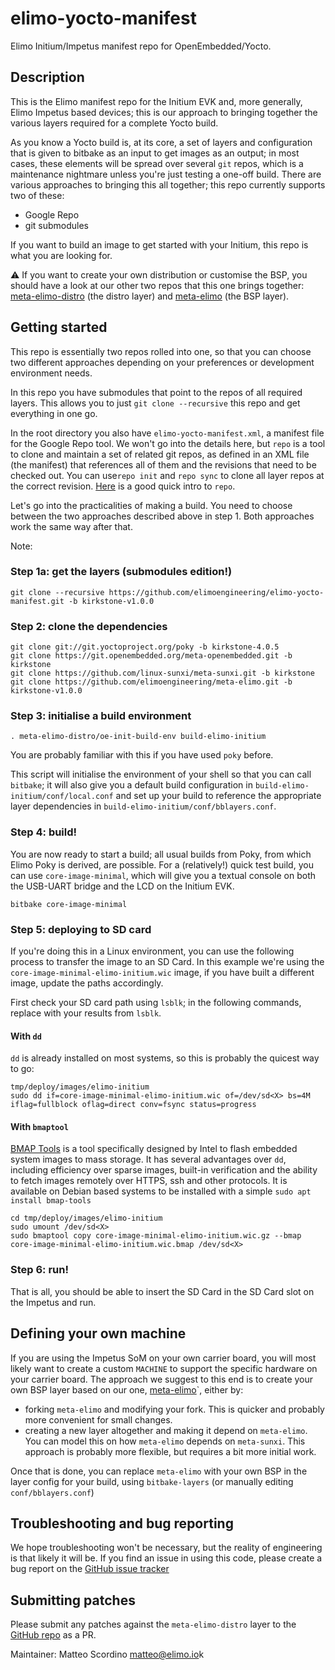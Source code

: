 # elimo-yocto-manifest

Elimo Initium/Impetus manifest repo for OpenEmbedded/Yocto.

## Description

This is the Elimo manifest repo for the Initium EVK and, more generally, Elimo Impetus based devices; this is our approach to bringing together the various layers required for a complete Yocto build.

As you know a Yocto build is, at its core, a set of layers and configuration that is given to bitbake as an input to get images as an output; in most cases, these elements will be spread over several `git` repos, which is a maintenance nightmare unless you're just testing a one-off build. There are various approaches to bringing this all together; this repo currently supports two of these:

- Google Repo
- git submodules

If you want to build an image to get started with your Initium, this repo is what you are looking for. 

:warning: If you want to create your own distribution or customise the BSP, you should have a look at our other two repos that this one brings together: [meta-elimo-distro](https://github.com/elimo-engineering/meta-elimo-distro) (the distro layer) and [meta-elimo](https://github.com/elimo-engineering/meta-elimo) (the BSP layer). 


## Getting started

This repo is essentially two repos rolled into one, so that you can choose two different approaches depending on your preferences or development environment needs.

In this repo you have submodules that point to the repos of all required layers. This allows you to just `git clone --recursive` this repo and get everything in one go.

In the root directory you also have `elimo-yocto-manifest.xml`, a manifest file for the Google Repo tool. We won't go into the details here, but `repo` is a tool to clone and maintain a set of related git repos, as defined in an XML file (the manifest) that references all of them and the revisions that need to be checked out. You can use`repo init` and `repo sync` to clone all layer repos at the correct revision. [Here](https://medium.com/@villebaillie25/revision-control-of-your-embedded-linux-system-34bf4d5c7979) is a good quick intro to `repo`.

Let's go into the practicalities of making a build. 
You need to choose between the two approaches described above in step 1. Both approaches work the same way after that.

Note: 

### Step 1a: get the layers (submodules edition!)

```shell
git clone --recursive https://github.com/elimoengineering/elimo-yocto-manifest.git -b kirkstone-v1.0.0
```

### Step 2: clone the dependencies

```shell
git clone git://git.yoctoproject.org/poky -b kirkstone-4.0.5
git clone https://git.openembedded.org/meta-openembedded.git -b kirkstone
git clone https://github.com/linux-sunxi/meta-sunxi.git -b kirkstone
git clone https://github.com/elimoengineering/meta-elimo.git -b kirkstone-v1.0.0
```

### Step 3: initialise a build environment

```shell
. meta-elimo-distro/oe-init-build-env build-elimo-initium
```

You are probably familiar with this if you have used `poky` before.

This script will initialise the environment of your shell so that you can call `bitbake`; it will also give you a default build configuration in `build-elimo-initium/conf/local.conf` and set up your build to reference the appropriate layer dependencies in `build-elimo-initium/conf/bblayers.conf`.

### Step 4: build!

You are now ready to start a build; all usual builds from Poky, from which Elimo Poky is derived, are possible. For a (relatively!) quick test build, you can use `core-image-minimal`, which will give you a textual console on both the USB-UART bridge and the LCD on the Initium EVK.

```shell
bitbake core-image-minimal
```

### Step 5: deploying to SD card

If you're doing this in a Linux environment, you can use the following process to transfer the image to an SD Card.
In this example we're using the `core-image-minimal-elimo-initium.wic` image, if you have built a different image, update the paths accordingly.

First check your SD card path using `lsblk`; in the following commands, replace <X> with your results from `lsblk`.

#### With `dd`

`dd` is already installed on most systems, so this is probably the quicest way to go:

```shell
tmp/deploy/images/elimo-initium
sudo dd if=core-image-minimal-elimo-initium.wic of=/dev/sd<X> bs=4M iflag=fullblock oflag=direct conv=fsync status=progress
```

#### With `bmaptool`

[BMAP Tools](https://github.com/intel/bmap-tools) is a tool specifically designed by Intel to flash embedded system images to mass storage. It has several advantages over `dd`, including efficiency over sparse images, built-in verification and the ability to fetch images remotely over HTTPS, ssh and other protocols.
It is available on Debian based systems to be installed with a simple `sudo apt install bmap-tools`

```shell
cd tmp/deploy/images/elimo-initium
sudo umount /dev/sd<X>
sudo bmaptool copy core-image-minimal-elimo-initium.wic.gz --bmap core-image-minimal-elimo-initium.wic.bmap /dev/sd<X>
```


### Step 6: run!

That is all, you should be able to insert the SD Card in the SD Card slot on the Impetus and run.


## Defining your own machine

If you are using the Impetus SoM on your own carrier board, you will most likely want to create a custom `MACHINE` to support the specific hardware on your carrier board. The approach we suggest to this end is to create your own BSP layer based on our one, [meta-elimo](https://github.com/elimo-engineering/meta-elimo)`, either by:

- forking `meta-elimo` and modifying your fork. This is quicker and probably more convenient for small changes.
- creating a new layer altogether and making it depend on `meta-elimo`. You can model this on how `meta-elimo` depends on `meta-sunxi`. This approach is probably more flexible, but requires a bit more initial work.

Once that is done, you can replace `meta-elimo` with your own BSP in the layer config for your build, using `bitbake-layers` (or manually editing `conf/bblayers.conf`)


## Troubleshooting and bug reporting

We hope troubleshooting won't be necessary, but the reality of engineering is that likely it will be. 
If you find an issue in using this code, please create a bug report on the [GitHub issue tracker](https://github.com/elimo-engineering/meta-elimo-distro/issues)


## Submitting patches

Please submit any patches against the `meta-elimo-distro` layer to the [GitHub repo](https://github.com/elimo-engineering/meta-elimo-distro/pulls) as a PR.

Maintainer: Matteo Scordino <matteo@elimo.io>k
